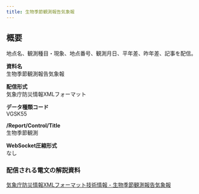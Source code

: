 ```yaml
---
title: 生物季節観測報告気象報
---
```


## 概要

地点名、観測種目・現象、地点番号、観測月日、平年差、昨年差、記事を配信。

**資料名** <br/>
生物季節観測報告気象報

**配信形式** <br/>
気象庁防災情報XMLフォーマット

**データ種類コード** <br/>
VGSK55

**/Report/Control/Title** <br/>
生物季節観測

**WebSocket圧縮形式** <br/>
なし

### 配信される電文の解説資料

[気象庁防災情報XMLフォーマット技術情報 - 生物季節観測報告気象報](https://dmdata.jp/docs/jma/manual/0461-0461.pdf)
